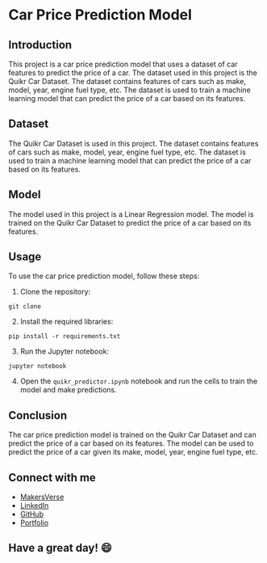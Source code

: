 # Car Price Prediction Model

## Introduction

This project is a car price prediction model that uses a dataset of car features to predict the price of a car. The dataset used in this project is the Quikr Car Dataset. The dataset contains features of cars such as make, model, year, engine fuel type, etc. The dataset is used to train a machine learning model that can predict the price of a car based on its features.

## Dataset

The Quikr Car Dataset is used in this project. The dataset contains features of cars such as make, model, year, engine fuel type, etc. The dataset is used to train a machine learning model that can predict the price of a car based on its features.

## Model

The model used in this project is a Linear Regression model. The model is trained on the Quikr Car Dataset to predict the price of a car based on its features.

## Usage

To use the car price prediction model, follow these steps:

1. Clone the repository:

```
git clone
```

2. Install the required libraries:

```
pip install -r requirements.txt
```

3. Run the Jupyter notebook:

```
jupyter notebook
```

4. Open the `quikr_predictor.ipynb` notebook and run the cells to train the model and make predictions.

## Conclusion

The car price prediction model is trained on the Quikr Car Dataset and can predict the price of a car based on its features. The model can be used to predict the price of a car given its make, model, year, engine fuel type, etc.

## Connect with me

- [MakersVerse](https://makersverse.web.app/)
- [LinkedIn](https://www.linkedin.com/in/devavinoth/)
- [GitHub](https://gitnub.com/devavinothm)
- [Portfolio](https://deva-vinoth.web.app/)

## Have a great day! 😄